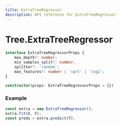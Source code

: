 ```yaml
---
title: ExtraTreeRegressor
description: API reference for ExtraTreeRegressor
---
```


# Tree.ExtraTreeRegressor

```ts
interface ExtraTreeRegressorProps {
    max_depth?: number;
    min_samples_split?: number;
    splitter?: 'random';
    max_features?: number | 'sqrt' | 'log2';
}

constructor(props: ExtraTreeRegressorProps = {})
```

### Example
```ts
const extra = new ExtraTreeRegressor();
extra.fit(X, Y);
const preds = extra.predict(T);
```

